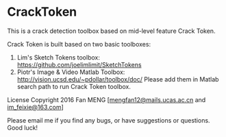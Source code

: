 # CrackToken
This is a crack detection toolbox based on mid-level feature Crack Token.

Crack Token is built based on two basic toolboxes:
1. Lim's Sketch Tokens toolbox: https://github.com/joelimlimit/SketchTokens
2. Piotr's Image & Video Matlab Toolbox: http://vision.ucsd.edu/~pdollar/toolbox/doc/
Please add them in Matlab search path to run Crack Token toolbox.

License
Copyright 2016 Fan MENG [mengfan12@mails.ucas.ac.cn and im_feixie@163.com]

Please email me if you find any bugs, or have suggestions or questions.
Good luck!

